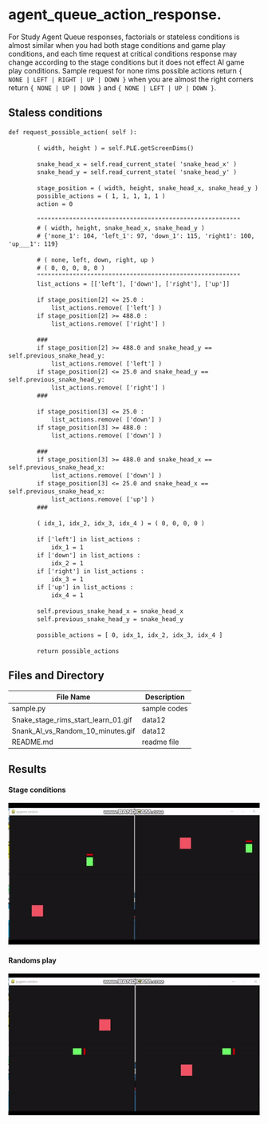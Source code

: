 # agent_queue_action_response.

For Study Agent Queue responses, factorials or stateless conditions is almost similar when you had both stage conditions and game play conditions, and each time request at critical conditions response may change according to the stage conditions but it does not effect AI game play conditions. Sample request for none rims possible actions return ```{ NONE | LEFT | RIGHT | UP | DOWN }``` when you are almost the right corners return ```{ NONE | UP | DOWN }``` and ```{ NONE | LEFT | UP | DOWN }```.

## Staless conditions ##

```
def request_possible_action( self ):
	
		( width, height ) = self.PLE.getScreenDims()
		
		snake_head_x = self.read_current_state( 'snake_head_x' )
		snake_head_y = self.read_current_state( 'snake_head_y' )
		
		stage_position = ( width, height, snake_head_x, snake_head_y )
		possible_actions = ( 1, 1, 1, 1, 1 )
		action = 0
		
		"""""""""""""""""""""""""""""""""""""""""""""""""""""""""
		# ( width, height, snake_head_x, snake_head_y )
		# {'none_1': 104, 'left_1': 97, 'down_1': 115, 'right1': 100, 'up___1': 119}
		
		# ( none, left, down, right, up )
		# ( 0, 0, 0, 0, 0 )
		"""""""""""""""""""""""""""""""""""""""""""""""""""""""""
		list_actions = [['left'], ['down'], ['right'], ['up']]
		
		if stage_position[2] <= 25.0 : 
			list_actions.remove( ['left'] )
		if stage_position[2] >= 488.0 : 
			list_actions.remove( ['right'] )
		
		###
		if stage_position[2] >= 488.0 and snake_head_y == self.previous_snake_head_y: 
			list_actions.remove( ['left'] )
		if stage_position[2] <= 25.0 and snake_head_y == self.previous_snake_head_y: 
			list_actions.remove( ['right'] )
		###

		if stage_position[3] <= 25.0 : 
			list_actions.remove( ['down'] )
		if stage_position[3] >= 488.0 : 
			list_actions.remove( ['down'] )
			
		###
		if stage_position[3] >= 488.0 and snake_head_x == self.previous_snake_head_x: 
			list_actions.remove( ['down'] )
		if stage_position[3] <= 25.0 and snake_head_x == self.previous_snake_head_x: 
			list_actions.remove( ['up'] )
		###

		( idx_1, idx_2, idx_3, idx_4 ) = ( 0, 0, 0, 0 )

		if ['left'] in list_actions :
			idx_1 = 1
		if ['down'] in list_actions :
			idx_2 = 1
		if ['right'] in list_actions :
			idx_3 = 1
		if ['up'] in list_actions :
			idx_4 = 1
		
		self.previous_snake_head_x = snake_head_x
		self.previous_snake_head_y = snake_head_y
	
		possible_actions = [ 0, idx_1, idx_2, idx_3, idx_4 ]
	
		return possible_actions
```


## Files and Directory ##

| File Name | Description |
--- | --- |
| sample.py | sample codes |
| Snake_stage_rims_start_learn_01.gif |data12|
| Snank_AI_vs_Random_10_minutes.gif |data12|
| README.md | readme file |

## Results ##

#### Stage conditions ####

![Stage conditions](https://github.com/jkaewprateep/agent_queue_action_response./blob/main/Snake_stage_rims_start_learn_01.gif "Stage conditions")

#### Randoms play ####

![Play](https://github.com/jkaewprateep/agent_queue_action_response./blob/main/Snank_AI_vs_Random_10_minutes.gif "Play")


